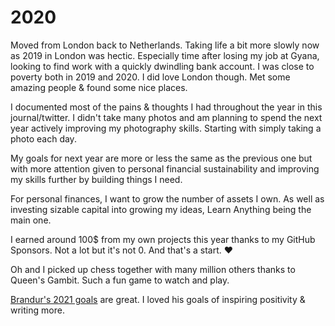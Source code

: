 # 2020

Moved from London back to Netherlands. Taking life a bit more slowly now as 2019 in London was hectic. Especially time after losing my job at Gyana, looking to find work with a quickly dwindling bank account. I was close to poverty both in 2019 and 2020. I did love London though. Met some amazing people & found some nice places.

I documented most of the pains & thoughts I had throughout the year in this journal/twitter. I didn't take many photos and am planning to spend the next year actively improving my photography skills. Starting with simply taking a photo each day.

My goals for next year are more or less the same as the previous one but with more attention given to personal financial sustainability and improving my skills further by building things I need.

For personal finances, I want to grow the number of assets I own. As well as investing sizable capital into growing my ideas, Learn Anything being the main one.

I earned around 100$ from my own projects this year thanks to my GitHub Sponsors. Not a lot but it's not 0. And that's a start. ♥️

Oh and I picked up chess together with many million others thanks to Queen's Gambit. Such a fun game to watch and play.

[Brandur's 2021 goals](https://brandur.org/fragments/2021) are great. I loved his goals of inspiring positivity & writing more.
